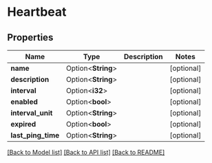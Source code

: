# Heartbeat

## Properties

Name | Type | Description | Notes
------------ | ------------- | ------------- | -------------
**name** | Option<**String**> |  | [optional]
**description** | Option<**String**> |  | [optional]
**interval** | Option<**i32**> |  | [optional]
**enabled** | Option<**bool**> |  | [optional]
**interval_unit** | Option<**String**> |  | [optional]
**expired** | Option<**bool**> |  | [optional]
**last_ping_time** | Option<**String**> |  | [optional]

[[Back to Model list]](../README.md#documentation-for-models) [[Back to API list]](../README.md#documentation-for-api-endpoints) [[Back to README]](../README.md)


